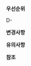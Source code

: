 **우선순위**

<!--
D-0 (ASAP)
긴급한 수정사항으로 바로 리뷰해 주세요.
앱의 오류로 인해 장애가 발생하거나, 빌드가 되지 않는 등 긴급 이슈가 발생할 때 사용합니다.
D-N (Within N days)
N일 이내에 리뷰해 주세요
-->

D-

**변경사항**

**유의사항**

<!--
- 영향범위
- 중점적으로 pr 리뷰해줬으면 하는 부분
-->

**참조**

<!--
변경사항에 대해서 파악할 수 있는 링크 (노션, 슬랙, 위키 등)
-->

